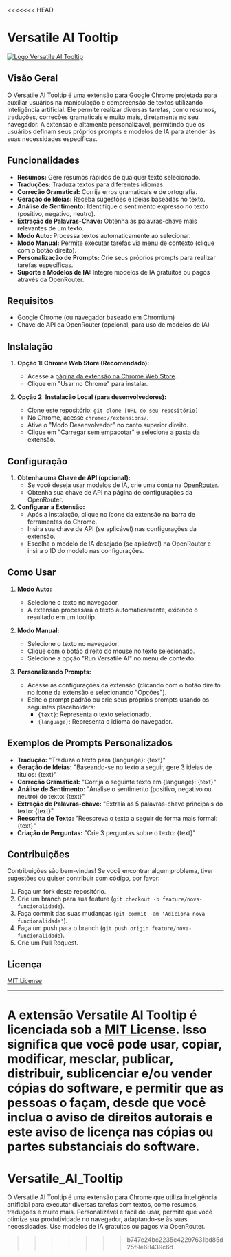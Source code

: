 <<<<<<< HEAD
# Versatile AI Tooltip

[![Logo Versatile AI Tooltip](https://lh3.googleusercontent.com/fn3JQRkHw9h-b3_hZhZjWVR-0uV10yeO6ATQPs5TGk44Akvru2Y70s_lD0J8KUDGAQg9vwoYEZ9UVZYuqzzXrcOy=s120)](https://chromewebstore.google.com/detail/versatile-ai-tooltip/jdldlpaafnfeggaopbmelkmgagikfekm)

## Visão Geral

O Versatile AI Tooltip é uma extensão para Google Chrome projetada para auxiliar usuários na manipulação e compreensão de textos utilizando inteligência artificial. Ele permite realizar diversas tarefas, como resumos, traduções, correções gramaticais e muito mais, diretamente no seu navegador. A extensão é altamente personalizável, permitindo que os usuários definam seus próprios prompts e modelos de IA para atender às suas necessidades específicas.

## Funcionalidades

*   **Resumos:** Gere resumos rápidos de qualquer texto selecionado.
*   **Traduções:** Traduza textos para diferentes idiomas.
*   **Correção Gramatical:** Corrija erros gramaticais e de ortografia.
*   **Geração de Ideias:** Receba sugestões e ideias baseadas no texto.
*   **Análise de Sentimento:** Identifique o sentimento expresso no texto (positivo, negativo, neutro).
*   **Extração de Palavras-Chave:** Obtenha as palavras-chave mais relevantes de um texto.
*   **Modo Auto:** Processa textos automaticamente ao selecionar.
*   **Modo Manual:** Permite executar tarefas via menu de contexto (clique com o botão direito).
*   **Personalização de Prompts:** Crie seus próprios prompts para realizar tarefas específicas.
*   **Suporte a Modelos de IA:** Integre modelos de IA gratuitos ou pagos através da OpenRouter.

## Requisitos

*   Google Chrome (ou navegador baseado em Chromium)
*   Chave de API da OpenRouter (opcional, para uso de modelos de IA)

## Instalação

1.  **Opção 1: Chrome Web Store (Recomendado):**
    *   Acesse a [página da extensão na Chrome Web Store](https://chromewebstore.google.com/detail/versatile-ai-tooltip/jdldlpaafnfeggaopbmelkmgagikfekm).
    *   Clique em "Usar no Chrome" para instalar.

2.  **Opção 2: Instalação Local (para desenvolvedores):**
    *   Clone este repositório: `git clone [URL do seu repositório]`
    *   No Chrome, acesse `chrome://extensions/`.
    *   Ative o "Modo Desenvolvedor" no canto superior direito.
    *   Clique em "Carregar sem empacotar" e selecione a pasta da extensão.

## Configuração

1.  **Obtenha uma Chave de API (opcional):**
    *   Se você deseja usar modelos de IA, crie uma conta na [OpenRouter](https://openrouter.ai/).
    *   Obtenha sua chave de API na página de configurações da OpenRouter.
2.  **Configurar a Extensão:**
    *   Após a instalação, clique no ícone da extensão na barra de ferramentas do Chrome.
    *   Insira sua chave de API (se aplicável) nas configurações da extensão.
    *   Escolha o modelo de IA desejado (se aplicável) na OpenRouter e insira o ID do modelo nas configurações.

## Como Usar

1.  **Modo Auto:**
    *   Selecione o texto no navegador.
    *   A extensão processará o texto automaticamente, exibindo o resultado em um tooltip.

2.  **Modo Manual:**
    *   Selecione o texto no navegador.
    *   Clique com o botão direito do mouse no texto selecionado.
    *   Selecione a opção "Run Versatile AI" no menu de contexto.

3.  **Personalizando Prompts:**
    *   Acesse as configurações da extensão (clicando com o botão direito no ícone da extensão e selecionando "Opções").
    *   Edite o prompt padrão ou crie seus próprios prompts usando os seguintes placeholders:
        *   `{text}`: Representa o texto selecionado.
        *   `{language}`: Representa o idioma do navegador.

## Exemplos de Prompts Personalizados

*   **Tradução:** "Traduza o texto para {language}: {text}"
*   **Geração de Ideias:** "Baseando-se no texto a seguir, gere 3 ideias de títulos: {text}"
*   **Correção Gramatical:** "Corrija o seguinte texto em {language}: {text}"
*   **Análise de Sentimento:** "Analise o sentimento (positivo, negativo ou neutro) do texto: {text}"
*   **Extração de Palavras-chave:** "Extraia as 5 palavras-chave principais do texto: {text}"
*   **Reescrita de Texto:** "Reescreva o texto a seguir de forma mais formal: {text}"
*   **Criação de Perguntas:** "Crie 3 perguntas sobre o texto: {text}"

## Contribuições

Contribuições são bem-vindas! Se você encontrar algum problema, tiver sugestões ou quiser contribuir com código, por favor:

1.  Faça um fork deste repositório.
2.  Crie um branch para sua feature (`git checkout -b feature/nova-funcionalidade`).
3.  Faça commit das suas mudanças (`git commit -am 'Adiciona nova funcionalidade'`).
4.  Faça um push para o branch (`git push origin feature/nova-funcionalidade`).
5.  Crie um Pull Request.

## Licença

[MIT License](LICENSE)

---

A extensão Versatile AI Tooltip é licenciada sob a [MIT License](LICENSE). Isso significa que você pode usar, copiar, modificar, mesclar, publicar, distribuir, sublicenciar e/ou vender cópias do software, e permitir que as pessoas o façam, desde que você inclua o aviso de direitos autorais e este aviso de licença nas cópias ou partes substanciais do software.
=======
# Versatile_AI_Tooltip
O Versatile AI Tooltip é uma extensão para Chrome que utiliza inteligência artificial para executar diversas tarefas com textos, como resumos, traduções e muito mais. Personalizável e fácil de usar, permite que você otimize sua produtividade no navegador, adaptando-se às suas necessidades. Use modelos de IA gratuitos ou pagos via OpenRouter.
>>>>>>> b747e24bc2235c42297631bd85d25f9e68439c6d
